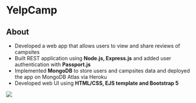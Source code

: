 # YelpCamp

## About
* Developed a web app that allows users to view and share reviews of campsites 
* Built REST application using **Node.js, Express.js** and added user authentication with **Passport.js**
* Implemented **MongoDB** to store users and campsites data and deployed the app on MongoDB Atlas via Heroku
* Developed web UI using **HTML/CSS, EJS template and Bootstrap 5**

![](/img/landing.png)
